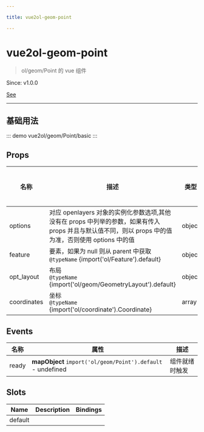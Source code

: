 ```yaml
---

title: vue2ol-geom-point

---
```


# vue2ol-geom-point

> ol/geom/Point 的 vue 组件

Since: v1.0.0

[See](https://openlayers.org/en/latest/apidoc/module-ol_geom_Point-Point.html)

---

## 基础用法

::: demo
vue2ol/geom/Point/basic
:::

## Props

| 名称        | 描述                                                                                                                                                  | 类型   | 取值范围 | 默认值 |
| ----------- | ----------------------------------------------------------------------------------------------------------------------------------------------------- | ------ | -------- | ------ |
| options     | 对应 openlayers 对象的实例化参数选项,其他没有在 props 中列举的参数，如果有传入 props 并且与默认值不同，则以 props 中的值为准，否则使用 options 中的值 | object | -        |        |
| feature     | 要素，如果为 null 则从 parent 中获取<br/>`@typeName` {import('ol/Feature').default}                                                                   | object | -        |        |
| opt_layout  | 布局<br/>`@typeName` {import('ol/geom/GeometryLayout').default}                                                                                       | object | -        |        |
| coordinates | 坐标<br/>`@typeName` {import('ol/coordinate').Coordinate}                                                                                             | array  | -        |        |

## Events

| 名称  | 属性                                                        | 描述           |
| ----- | ----------------------------------------------------------- | -------------- |
| ready | **mapObject** `import('ol/geom/Point').default` - undefined | 组件就绪时触发 |

## Slots

| Name    | Description | Bindings |
| ------- | ----------- | -------- |
| default |             |          |
